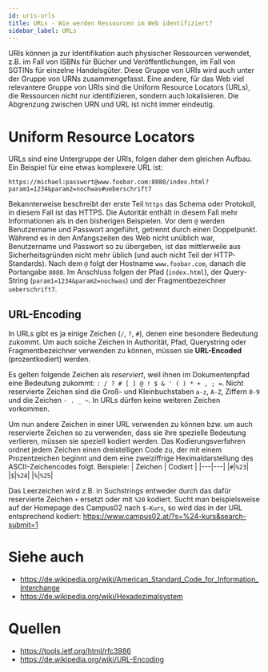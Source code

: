 ```yaml
---
id: uris-urls
title: URLs - Wie werden Ressourcen im Web identifiziert?
sidebar_label: URLs
---
```


URIs können ja zur Identifikation auch physischer Ressourcen verwendet, z.B. im Fall von ISBNs für Bücher und Veröffentlichungen, im Fall von SGTINs für einzelne Handelsgüter. Diese Gruppe von URIs wird auch unter der Gruppe von URNs zusammengefasst. Eine andere, für das Web viel relevantere Gruppe von URIs sind die Uniform Resource Locators (URLs), die Ressourcen nicht nur identifizieren, sondern auch lokalisieren. Die Abgrenzung zwischen URN und URL ist nicht immer eindeutig.

# Uniform Resource Locators
URLs sind eine Untergruppe der URIs, folgen daher dem gleichen Aufbau. Ein Beispiel für eine etwas komplexere URL ist:

`https://michael:passwort@www.foobar.com:8080/index.html?param1=1234&param2=nochwas#ueberschrift7`

Bekannterweise beschreibt der erste Teil `https` das Schema oder Protokoll, in diesem Fall ist das HTTPS.
Die Autorität enthält in diesem Fall mehr Informationen als in den bisherigen Beispielen. Vor dem `@` werden Benutzername und Passwort angeführt, getrennt durch einen Doppelpunkt. Während es in den Anfangszeiten des Web nicht unüblich war, Benutzername und Passwort so zu übergeben, ist das mittlerweile aus Sicherheitsgründen nicht mehr üblich (und auch nicht Teil der HTTP-Standards). Nach dem `@` folgt der Hostname `www.foobar.com`, danach die Portangabe `8080`. Im Anschluss folgen der Pfad (`index.html`), der Query-String (`param1=1234&param2=nochwas`) und der Fragmentbezeichner `ueberschrift7`.

## URL-Encoding
In URLs gibt es ja einige Zeichen (`/`, `?`, `#`), denen eine besondere Bedeutung zukommt. Um auch solche Zeichen in Authorität, Pfad, Querystring oder Fragmentbezeichner verwenden zu können, müssen sie **URL-Encoded** (prozentkodiert) werden.

Es gelten folgende Zeichen als *reserviert*, weil ihnen im Dokumentenpfad eine Bedeutung zukommt: `: / ? # [ ] @ ! $ & ' ( ) * + , ; =`. Nicht reservierte Zeichen sind die Groß- und Kleinbuchstaben `a-z`, `A-Z`, Ziffern `0-9` und die Zeichen `- . _ ~`. In URLs dürfen keine weiteren Zeichen vorkommen.

Um nun andere Zeichen in einer URL verwenden zu können bzw. um auch reservierte Zeichen so zu verwenden, dass sie ihre spezielle Bedeutung verlieren, müssen sie speziell kodiert werden. Das Kodierungsverfahren ordnet jedem Zeichen einen dreistelligen Code zu, der mit einem Prozentzeichen beginnt und dem eine zweiziffrige Heximaldarstellung des ASCII-Zeichencodes folgt. 
Beispiele:
| Zeichen | Codiert |
|---|---|
|`#`|`%23`|
|`$`|`%24`|
|`%`|`%25`|

Das Leerzeichen wird z.B. in Suchstrings entweder durch das dafür reservierte Zeichen `+` ersetzt oder mit `%20` kodiert.
Sucht man beispielsweise auf der Homepage des Campus02 nach `$-Kurs`, so wird das in der URL entsprechend kodiert: https://www.campus02.at/?s=%24-kurs&search-submit=1 

# Siehe auch
- https://de.wikipedia.org/wiki/American_Standard_Code_for_Information_Interchange
- https://de.wikipedia.org/wiki/Hexadezimalsystem

# Quellen
- https://tools.ietf.org/html/rfc3986
- https://de.wikipedia.org/wiki/URL-Encoding
